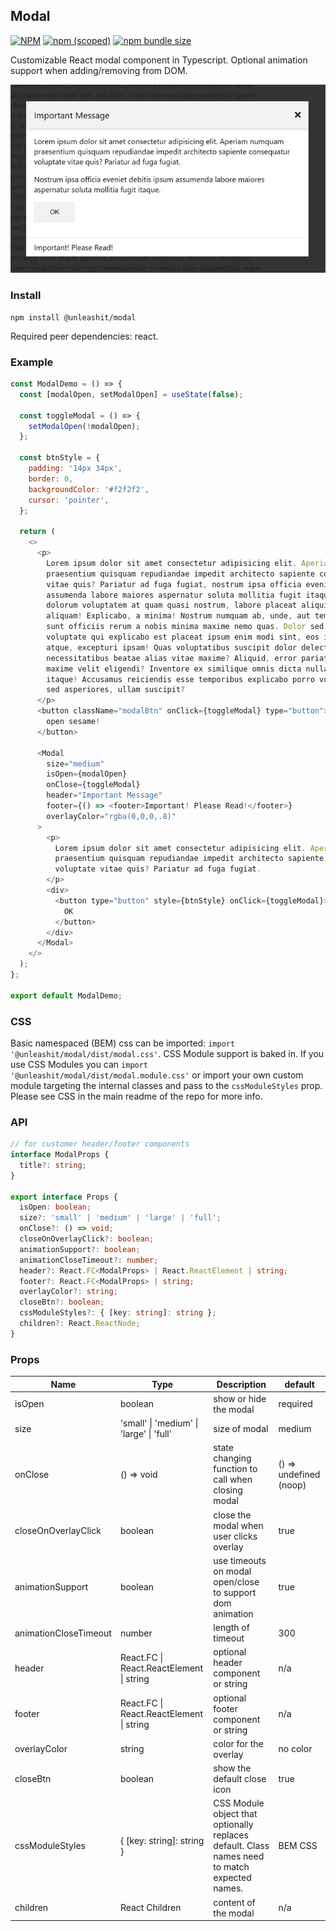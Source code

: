 ## Modal

[![NPM](https://img.shields.io/npm/l/@unleashit/navigation.svg)](https://github.com/unleashit/npm-library/blob/master/LICENSE)
[![npm (scoped)](https://img.shields.io/npm/v/@unleashit/modal.svg)](https://www.npmjs.com/package/@unleashit/modal)
[![npm bundle size](https://img.shields.io/bundlephobia/minzip/@unleashit/modal.svg)](https://bundlephobia.com/result?p=@unleashit/modal)

Customizable React modal component in Typescript. Optional animation support when adding/removing from DOM.

![modal component](https://raw.githubusercontent.com/unleashit/npm-library/master/packages/modal/modal.png)

### Install

```
npm install @unleashit/modal
```

Required peer dependencies: react.

### Example

```javascript
const ModalDemo = () => {
  const [modalOpen, setModalOpen] = useState(false);

  const toggleModal = () => {
    setModalOpen(!modalOpen);
  };

  const btnStyle = {
    padding: '14px 34px',
    border: 0,
    backgroundColor: '#f2f2f2',
    cursor: 'pointer',
  };

  return (
    <>
      <p>
        Lorem ipsum dolor sit amet consectetur adipisicing elit. Aperiam numquam
        praesentium quisquam repudiandae impedit architecto sapiente consequatur voluptate
        vitae quis? Pariatur ad fuga fugiat, nostrum ipsa officia eveniet debitis ipsum
        assumenda labore maiores aspernatur soluta mollitia fugit itaque. Aut repellendus
        dolorum voluptatem at quam quasi nostrum, labore placeat aliquid est eveniet
        aliquam! Explicabo, a minima! Nostrum numquam ab, unde, aut temporibus odit, animi
        sunt officiis rerum a nobis minima maxime nemo quas. Dolor sed consequuntur
        voluptate qui explicabo est placeat ipsum enim modi sint, eos illum, unde iure eum
        atque, excepturi ipsam! Quas voluptatibus suscipit dolor delectus tenetur
        necessitatibus beatae alias vitae maxime? Aliquid, error pariatur architecto
        maxime velit eligendi? Inventore ex similique omnis dicta nulla nobis nam non
        itaque! Accusamus reiciendis esse temporibus explicabo porro voluptatum cupiditate
        sed asperiores, ullam suscipit?
      </p>
      <button className="modalBtn" onClick={toggleModal} type="button">
        open sesame!
      </button>

      <Modal
        size="medium"
        isOpen={modalOpen}
        onClose={toggleModal}
        header="Important Message"
        footer={() => <footer>Important! Please Read!</footer>}
        overlayColor="rgba(0,0,0,.8)"
      >
        <p>
          Lorem ipsum dolor sit amet consectetur adipisicing elit. Aperiam numquam
          praesentium quisquam repudiandae impedit architecto sapiente consequatur
          voluptate vitae quis? Pariatur ad fuga fugiat.
        </p>
        <div>
          <button type="button" style={btnStyle} onClick={toggleModal}>
            OK
          </button>
        </div>
      </Modal>
    </>
  );
};

export default ModalDemo;
```

### CSS

Basic namespaced (BEM) css can be imported: `import '@unleashit/modal/dist/modal.css'`. CSS Module support is baked in. If you use CSS Modules you can `import '@unleashit/modal/dist/modal.module.css'` or import your own custom module targeting the internal classes and pass to the `cssModuleStyles` prop. Please see CSS in the main readme of the repo for more info.

### API

```typescript
// for customer header/footer components
interface ModalProps {
  title?: string;
}

export interface Props {
  isOpen: boolean;
  size?: 'small' | 'medium' | 'large' | 'full';
  onClose?: () => void;
  closeOnOverlayClick?: boolean;
  animationSupport?: boolean;
  animationCloseTimeout?: number;
  header?: React.FC<ModalProps> | React.ReactElement | string;
  footer?: React.FC<ModalProps> | string;
  overlayColor?: string;
  closeBtn?: boolean;
  cssModuleStyles?: { [key: string]: string };
  children?: React.ReactNode;
}
```

### Props

| Name                  | Type                                                         | Description                                                                                   | default         |
| --------------------- | ------------------------------------------------------------ | --------------------------------------------------------------------------------------------- | --------------- |
| isOpen                | boolean                                                      | show or hide the modal                                                                        | required        |
| size                  | 'small' &#124; 'medium' &#124; 'large' &#124; 'full'         | size of modal                                                                                 | medium          |
| onClose               | () => void                                                   | state changing function to call when closing modal                                            | () => undefined (noop) |
| closeOnOverlayClick   | boolean                                                      | close the modal when user clicks overlay                                                      | true            |
| animationSupport      | boolean                                                      | use timeouts on modal open/close to support dom animation                                     | true            |
| animationCloseTimeout | number                                                       | length of timeout                                                                             | 300             |
| header                | React.FC<ModalProps> &#124; React.ReactElement &#124; string | optional header component or string                                                           | n/a             |
| footer                | React.FC<ModalProps> &#124; React.ReactElement &#124; string | optional footer component or string                                                           | n/a             |
| overlayColor          | string                                                       | color for the overlay                                                                         | no color        |
| closeBtn              | boolean                                                      | show the default close icon                                                                   | true            |
| cssModuleStyles       | { [key: string]: string }                                    | CSS Module object that optionally replaces default. Class names need to match expected names. | BEM CSS         |
| children              | React Children                                               | content of the modal                                                                          | n/a             |
